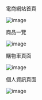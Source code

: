 電商網站首頁

![image](https://github.com/Jiacheng1216/ecommerce/assets/88382512/a9d3f8e0-aba5-468d-aeec-f3f1117988a6)

商品一覽

![image](https://github.com/Jiacheng1216/ecommerce/assets/88382512/4dc4bd55-d2b3-4523-a32c-a5d983fa2448)

購物車頁面

![image](https://github.com/Jiacheng1216/ecommerce/assets/88382512/1176abc1-b084-4dd7-a153-98f68297c6e9)

個人資訊頁面

![image](https://github.com/Jiacheng1216/ecommerce/assets/88382512/3a6314ff-7013-4767-966a-eb0886630478)
